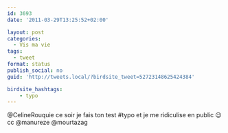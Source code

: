 ```yaml
---
id: 3693
date: '2011-03-29T13:25:52+02:00'

layout: post
categories:
  - Vis ma vie
tags:
  - tweet
format: status
publish_social: no
guid: 'http://tweets.local/?birdsite_tweet=52723148625424384'

birdsite_hashtags:
    - typo
---
```


@CelineRouquie ce soir je fais ton test #typo et je me ridiculise en public 😉 cc @manureze @mourtazag